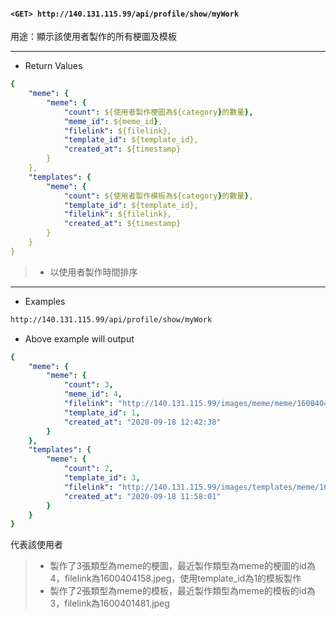 #### `<GET> http://140.131.115.99/api/profile/show/myWork`

用途：顯示該使用者製作的所有梗圖及模板

---

* Return Values

```yaml
{
    "meme": {
        "meme": {
            "count": ${使用者製作梗圖為${category}的數量},
            "meme_id": ${meme_id},
            "filelink": ${filelink},
            "template_id": ${template_id},
            "created_at": ${timestamp}
        }
    },
    "templates": {
        "meme": {
            "count": ${使用者製作模板為${category}的數量},
            "template_id": ${template_id},
            "filelink": ${filelink},
            "created_at": ${timestamp}
        }
    }
}
```

>* 以使用者製作時間排序

---

* Examples

```html
http://140.131.115.99/api/profile/show/myWork
```

* Above example will output

```yaml
{
    "meme": {
        "meme": {
            "count": 3,
            "meme_id": 4,
            "filelink": "http://140.131.115.99/images/meme/meme/1600404158.jpeg",
            "template_id": 1,
            "created_at": "2020-09-18 12:42:38"
        }
    },
    "templates": {
        "meme": {
            "count": 2,
            "template_id": 3,
            "filelink": "http://140.131.115.99/images/templates/meme/1600401481.jpeg",
            "created_at": "2020-09-18 11:58:01"
        }
    }
}
```

代表該使用者

>* 製作了3張類型為meme的梗圖，最近製作類型為meme的梗圖的id為4，filelink為1600404158.jpeg，使用template_id為1的模板製作
>* 製作了2張類型為meme的模板，最近製作類型為meme的模板的id為3，filelink為1600401481.jpeg
